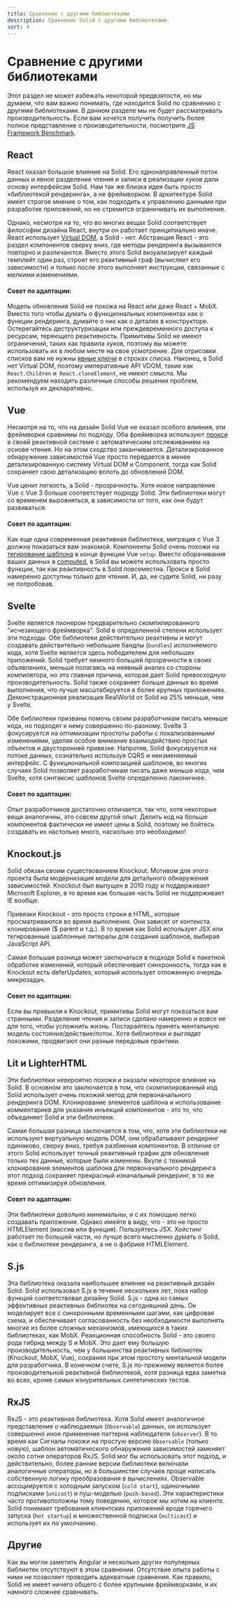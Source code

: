 ```yaml
---
title: Сравнение с другими библиотеками
description: Сравнение Solid с другими библиотеками.
sort: 4
---
```


# Сравнение с другими библиотеками

Этот раздел не может избежать некоторой предвзятости, но мы думаем, что вам важно понимать, где находится Solid по сравнению с другими библиотеками. В данном разделе мы не будет рассматривать производительность. Если вам хочется получить получить более полное представление о производительности, посмотрите [JS Framework Benchmark](https://github.com/krausest/js-framework-benchmark).

## React

React оказал большое влияние на Solid. Его однонаправленный поток данных и явное разделение чтения и записи в реализации хуков дали основу интерфейсам Solid. Нам так же близка идея быть просто «библиотекой рендеринга», а не фреймворком.  В архитектуре Solid имеет строгое мнение о том, как подходить к управлению данными при разработке приложений, но не стремится ограничивать их выполнение.

Однако, несмотря на то, что во многих вещах Solid соответствует философии дизайна React, внутри он работает принципиально иначе. React использует [Virtual DOM](https://ru.reactjs.org/docs/faq-internals.html), а Solid - нет. Абстракция React - это раздел компонентов сверху вниз, где методы рендеринга вызываются повторно и различаются. Вместо этого Solid визуализирует каждый темплейт один раз, строит его реактивный граф (вычисляет его зависимости) и только после этого выполняет инструкции, связанные с мелкими изменениями.

#### Совет по адаптации:

Модель обновления Solid не похожа на React или даже React + MobX. Вместо того чтобы думать о функциональных компонентах как о функции рендеринга, думайте о них как о деталях в конструкторе. Остерегайтесь деструктуризации или преждевременного доступа к ресурсам, теряющего реактивность. Примитивы Solid не имеют ограничений, таких как правила хуков, поэтому вы можете использовать их в любом месте на свое усмотрение. Для отрисовки списков вам не нужны [явные ключи](https://ru.reactjs.org/docs/lists-and-keys.html#keys) в строках списка. Наконец, в Solid нет Virtual DOM, поэтому императивные API VDOM, такие как `React.Children` и` React.cloneElement`, не имеют смысла. Мы рекомендуем находить различные способы решения проблем, используя их декларативно.

## Vue

Несмотря на то, что на дизайн Solid Vue не оказал особого влияния, эти фреймворки сравнимы по подходу. Оба фреймворка используют [прокси](https://developer.mozilla.org/ru/docs/Web/JavaScript/Reference/Global_Objects/Proxy) в своей реактивной системе с автоматическим отслеживанием на основе чтения. Но на этом сходство заканчивается. Детализированное обнаружение зависимостей Vue просто передается в менее детализированную систему Virtual DOM и Component, тогда как Solid сохраняет свою детализацию вплоть до обновлений DOM.

Vue ценит легкость, а Solid - прозрачность. Хотя новое направление Vue с Vue 3 больше соответствует подходу Solid. Эти библиотеки могут со временем выровняться, в зависимости от того, как они будут развиваться.

#### Совет по адаптации:

Как еще одна современная реактивная библиотека, миграция с Vue 3 должна показаться вам знакомой. Компоненты Solid очень похожи на [тегирование шаблона](https://developer.mozilla.org/ru/docs/Web/JavaScript/Reference/Template_literals#%D1%82%D0%B5%D0%B3%D0%BE%D0%B2%D1%8B%D0%B5_%D1%88%D0%B0%D0%B1%D0%BB%D0%BE%D0%BD%D1%8B_%D0%B8_%D1%8D%D0%BA%D1%80%D0%B0%D0%BD%D0%B8%D1%80%D0%BE%D0%B2%D0%B0%D0%BD%D0%B8%D0%B5_%D1%81%D0%B8%D0%BC%D0%B2%D0%BE%D0%BB%D0%BE%D0%B2) в конце функции Vue `setup`. Вместо оборачивания ваших данных в [computed](https://v3.ru.vuejs.org/ru/guide/reactivity-computed-watchers.html#%D0%B2%D1%8B%D1%87%D0%B8%D1%81%D0%BB%D1%8F%D0%B5%D0%BC%D1%8B%D0%B5-%D1%81%D0%B2%D0%BE%D0%B8%D1%81%D1%82%D0%B2%D0%B0), в Solid вы можете использовать просто функции, так как реактивность в Solid повсеместна. Прокси в Solid намеренно доступны только для чтения. И, да, не судите Solid, ни разу не попробовав.

## Svelte

Svelte является пионером предварительно скомпилированного "исчезающего фреймворка". Solid в определенной степени использует эти подходы. Обе библиотеки действительно реактивны и могут создавать действительно небольшие бандлы (`bundles`) исполняемого кода, хотя Svelte является здесь победителем для небольших приложений. Solid требует немного большей прозрачности в своих объявлениях, меньше полагаясь на неявный анализ со стороны компилятора, но это главная причина, которая дает Solid превосходную производительность. Solid также сохраняет больше данных во время выполнения, что лучше масштабируется в более крупных приложениях. Демонстрационная реализация RealWorld от Solid на 25% меньше, чем у Svelte.

Обе библиотеки призваны помочь своим разработчикам писать меньше кода, но подходят к нему совершенно по-разному. Svelte 3 фокусируется на оптимизации простоты работы с локализованными изменениями, уделяя особое внимание взаимодействию простых объектов и двусторонней привязке. Напротив, Solid фокусируется на потоке данных, сознательно используя CQRS и неизменяемый интерфейс. С функциональной композицией шаблонов, во многих случаях Solid позволяет разработчикам писать даже меньше кода, чем Svelte, хотя синтаксис шаблонов Svelte определенно лаконичнее.

#### Совет по адаптации:

Опыт разработчиков достаточно отличается, так что, хотя некоторые вещи аналогичны, это совсем другой опыт. Делить код на больше компонентов фактически не имеет цены в Solid, поэтому не бойтесь создавать их настолько много, насколько это необходимо!

## Knockout.js

Solid обязан своим существованием Knockout. Мотивом для этого проекта была модернизация модели для детального обнаружения зависимостей. Knockout был выпущен в 2010 году и поддерживает Microsoft Explorer, в то время как большая часть Solid не поддерживает IE вообще.

Привязки Knockout - это просто строки в HTML, которые просматриваются во время выполнения. Они зависят от контекста клонирования ($ parent и т.д.). В то время как Solid использует JSX или тегированные шаблонные литералы для создания шаблонов, выбирая JavaScript API.

Самая большая разница может заключаться в подходе Solid к пакетной обработке изменений, который обеспечивает синхронность, тогда как в Knockout есть deferUpdates, который использует отложенную очередь микрозадач.

#### Совет по адаптации:

Если вы привыкли к Knockout, примитивы Solid могут показаться вам странными. Разделение чтения и записи сделано намеренно и вовсе не для того, чтобы усложнить жизнь. Постарайтесь принять ментальную модель состояние/действие/поток. Хотя библиотеки и выглядят похожими, продвигают они разные передовые практики.

## Lit и LighterHTML

Эти библиотеки невероятно похожи и оказали некоторое влияние на Solid. В основном это заключается в том, что скомпилированный код Solid использует очень похожий метод для первоначального рендеринга DOM. Клонирование элементов шаблона и использование комментариев для указания инъекций компонентов - это то, что объединяет Solid и эти библиотеки.

Самая большая разница заключается в том, что, хотя эти библиотеки не используют виртуальную модель DOM, они обрабатывают рендеринг одинаково, сверху вниз, требуя разбиения компонентов. В отличие от этого Solid использует точный реактивный график для обновления только тех данные, которые были изменены. Вкупе с техникой клонирования элементов шаблона для первоначального рендеринга этот подход сохраняет прекрасный изначальный рендеринг, в то же время оптимизируя обновления.

#### Совет по адаптации:

Эти библиотеки довольно минимальны, и с их помощью легко создавать приложения. Однако имейте в виду, что <MyComp /> - это не просто HTMLElement (массив или функция). Пользуйтесь JSX. Хойстинг работает по большей части, но лучше всего мысленно думать o Solid, как о библиотеке рендеринга, а не о фабрике HTMLElement.

## S.js

Эта библиотека оказала наибольшее влияние на реактивный дизайн Solid. Solid использовал S.js в течение нескольких лет, пока набор функций соответствовал дизайну Solid. S.js - одна из самых эффективных реактивных библиотек на сегодняшний день. Он моделирует все с синхронными временными шагами, как цифровая схема, и обеспечивает согласованность без необходимости выполнять многие из более сложных механизмов, имеющихся в таких библиотеках, как MobX. Реакционная способность Solid - это своего рода гибрид между S и MobX. Это дает ему большую производительность, чем у большинства реактивных библиотек (Knockout, MobX, Vue), сохраняя при этом простоту ментальной модели для разработчика. В конечном счете, S.js по-прежнему является более производительной реактивной библиотекой, хотя разница едва заметна во всех, кроме самых изнурительных синтетических тестов.

## RxJS

RxJS - это реактивная библиотека. Хотя Solid имеет аналогичное представление о наблюдаемых (`Observable`) данных, он использует совершенно иное применение паттерна наблюдателя (`observer`). В то время как Сигналы похожи на простую версию `Observable` (только новую), шаблон автоматического обнаружения зависимостей заменяет около сотни операторов RxJS. Solid мог бы использовать этот подход, и действительно, более ранние версии библиотеки включали аналогичные операторы, но в большинстве случаев проще написать собственную логику преобразования в вычислениях. Observable ассоциируется с холодным запуском (`cold start`), одиночными подписками (`unicast`) и пуш-моделью (`push-based`). Эти характеристики часто противоположны тому поведению, которое мы хотим на клиенте. Solid понимает требования клиентских приложений вроде горячего запуска (`hot startup`) и множественной подписки (`multicast`) и использует их по умолчанию.
## Другие

Как вы могли заметить Angular и несколько других популярных библиотек отсутствуют в этом сравнении. Отсутствие опыта работы с ними не позволяет проводить адекватные сравнения. Как правило, Solid не имеет ничего общего с более крупными фреймворками, и их намного сложнее сравнивать.
